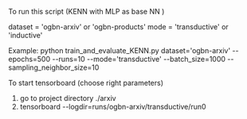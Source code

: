 To run this script (KENN with MLP as base NN )

dataset = 'ogbn-arxiv' or 'ogbn-products' mode = 'transductive' or 'inductive'

Example:
python train_and_evaluate_KENN.py dataset='ogbn-arxiv' --epochs=500 --runs=10 --mode='transductive' --batch_size=1000
--sampling_neighbor_size=10

To start tensorboard (choose right parameters)
1. go to project directory ./arxiv
2. tensorboard --logdir=runs/ogbn-arxiv/transductive/run0

